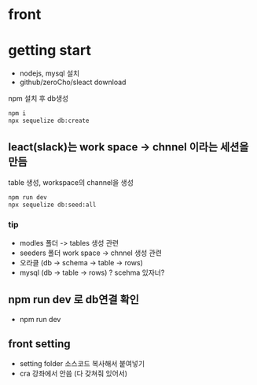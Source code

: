 # front

# getting start

- nodejs, mysql 설치
- github/zeroCho/sleact download

npm 설치 후 db생성

```sh
npm i
npx sequelize db:create
```

## leact(slack)는 work space -> chnnel 이라는 세션을 만듬

table 생성, workspace의 channel을 생성

```sh
npm run dev
npx sequelize db:seed:all

```

### tip

- modles 폴더 -> tables 생성 관련
- seeders 폴더 work space -> chnnel 생성 관련
- 오라클 (db -> schema -> table -> rows)
- mysql (db -> table -> rows) ? scehma 있자너?

## npm run dev 로 db연결 확인

- npm run dev

## front setting

- setting folder 소스코드 복사해서 붙여넣기
- cra 강좌에서 안씀 (다 갖쳐줘 있어서)
